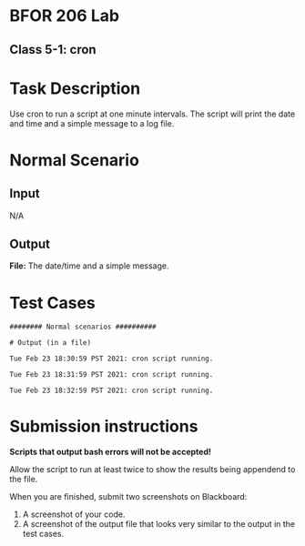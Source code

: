 # BFOR 206 Lab
## Class 5-1: cron


# Task Description

Use cron to run a script at one
minute intervals. The script will print
the date and time and a simple message to a
log file.


# Normal Scenario

## Input
N/A

## Output
**File:** The date/time and a simple message.



# Test Cases

```shell
######## Normal scenarios ##########

# Output (in a file)

Tue Feb 23 18:30:59 PST 2021: cron script running.

Tue Feb 23 18:31:59 PST 2021: cron script running.

Tue Feb 23 18:32:59 PST 2021: cron script running.

```


# Submission instructions

**Scripts that output bash errors will not be accepted!**

Allow the script to run at least twice to show the
results being appendend to the file.

When you are finished, submit two screenshots on Blackboard:
1.  A screenshot of your code.
2.  A screenshot of the output file that looks very
    similar to the output in the test cases.
